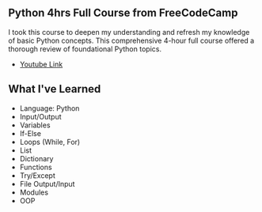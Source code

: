 ## Python 4hrs Full Course from FreeCodeCamp
I took this course to deepen my understanding and refresh my knowledge of basic Python concepts. 
This comprehensive 4-hour full course offered a thorough review of foundational Python topics.
* [Youtube Link](https://www.youtube.com/watch?v=rfscVS0vtbw)

## What I've Learned
* Language: Python
* Input/Output
* Variables
* If-Else
* Loops (While, For)
* List
* Dictionary
* Functions
* Try/Except
* File Output/Input
* Modules
* OOP
